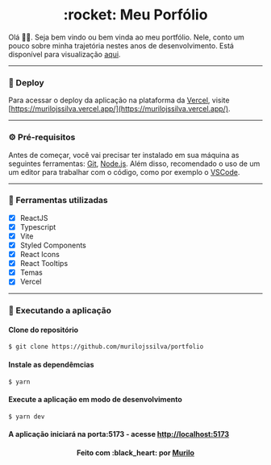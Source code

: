 <div align="center">
 <h1>:rocket: Meu Porfólio</h1>
</div>

Olá 👋🏼. Seja bem vindo ou bem vinda ao meu portfólio. Nele, conto um pouco sobre minha trajetória nestes anos de desenvolvimento. Está disponível para visualização [aqui](https://murilojssilva.vercel.app/).

---

### :link: Deploy

Para acessar o deploy da aplicação na plataforma da [Vercel](https://www.vercel.app/), visite [https://murilojssilva.vercel.app/](https://murilojssilva.vercel.app/).

---

### :gear: Pré-requisitos

Antes de começar, você vai precisar ter instalado em sua máquina as seguintes ferramentas:
[Git](https://git-scm.com), [Node.js](https://nodejs.org/en/).
Além disso, recomendado o uso de um um editor para trabalhar com o código, como por exemplo o [VSCode](https://code.visualstudio.com/).

---

### :hammer: Ferramentas utilizadas

- [x] ReactJS
- [x] Typescript
- [x] Vite
- [x] Styled Components
- [x] React Icons
- [x] React Tooltips
- [x] Temas
- [x] Vercel

---

### :rocket: Executando a aplicação

#### Clone do repositório

```shell
$ git clone https://github.com/murilojssilva/portfolio
```

#### Instale as dependêmcias

```shell
$ yarn
```

#### Execute a aplicação em modo de desenvolvimento

```shell
$ yarn dev
```

#### A aplicação iniciará na porta:5173 - acesse <http://localhost:5173>

<h4 align="center">Feito com :black_heart: por <a href="https://github.com/murilojssilva">Murilo</a></h4>
